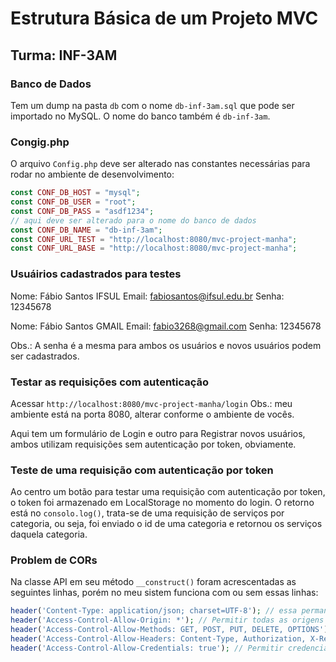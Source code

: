 # Estrutura Básica de um Projeto MVC
## Turma: INF-3AM

### Banco de Dados
Tem um dump na pasta `db` com o nome `db-inf-3am.sql` que pode ser importado no MySQL.
O nome do banco também é `db-inf-3am`.

### Congig.php
O arquivo `Config.php` deve ser alterado nas constantes necessárias para rodar no ambiente de desenvolvimento:

```php
const CONF_DB_HOST = "mysql";
const CONF_DB_USER = "root";
const CONF_DB_PASS = "asdf1234";
// aqui deve ser alterado para o nome do banco de dados
const CONF_DB_NAME = "db-inf-3am";
const CONF_URL_TEST = "http://localhost:8080/mvc-project-manha";
const CONF_URL_BASE = "http://localhost:8080/mvc-project-manha";
```
### Usuáirios cadastrados para testes

Nome: Fábio Santos IFSUL
Email: fabiosantos@ifsul.edu.br
Senha: 12345678

Nome: Fábio Santos GMAIL
Email: fabio3268@gmail.com
Senha: 12345678

Obs.: A senha é a mesma para ambos os usuários e novos usuários podem ser cadastrados.

### Testar as requisições com autenticação
Acessar `http://localhost:8080/mvc-project-manha/login`
Obs.: meu ambiente está na porta 8080, alterar conforme o ambiente de vocês.

Aqui tem um formulário de Login e outro para Registrar novos usuários, ambos utilizam requisições sem autenticação por token, obviamente.

### Teste de uma requisição com autenticação por token
Ao centro um botão para testar uma requisição com autenticação por token, o token foi armazenado em LocalStorage no momento do login. O retorno está no `consolo.log()`, trata-se de uma requisição de serviços por categoria, ou seja, foi enviado o id de uma categoria e retornou os serviços daquela categoria.

### Problem de CORs
Na classe API em seu método `__construct()` foram acrescentadas as seguintes linhas, porém no meu sistem funciona com ou sem essas linhas:

```php
header('Content-Type: application/json; charset=UTF-8'); // essa permanece sempre
header('Access-Control-Allow-Origin: *'); // Permitir todas as origens
header('Access-Control-Allow-Methods: GET, POST, PUT, DELETE, OPTIONS'); // Métodos permitidos
header('Access-Control-Allow-Headers: Content-Type, Authorization, X-Requested-With, token'); // Cabeçalhos permitidos
header('Access-Control-Allow-Credentials: true'); // Permitir credenciais
```
